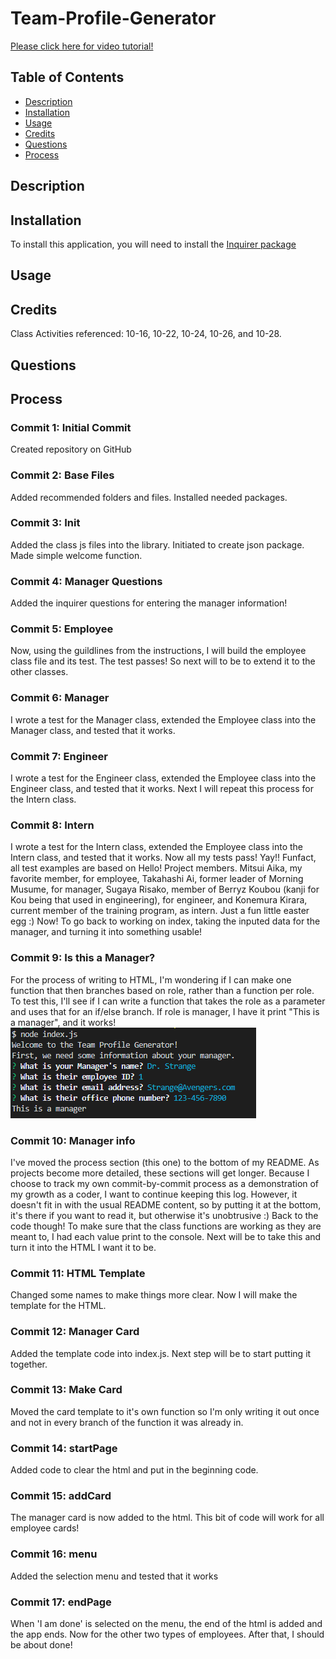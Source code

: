 # Team-Profile-Generator

[Please click here for video tutorial!]()

## Table of Contents

* [Description](#description)
* [Installation](#installation)
* [Usage](#usage)
* [Credits](#credits)
* [Questions](#questions)
* [Process](#process)

## Description 

## Installation 

To install this application, you will need to install the [Inquirer package](https://www.npmjs.com/package/inquirer)

## Usage

## Credits
Class Activities referenced: 10-16, 10-22, 10-24, 10-26, and 10-28.

## Questions

## Process

### Commit 1: Initial Commit
Created repository on GitHub

### Commit 2: Base Files
Added recommended folders and files. Installed needed packages.

### Commit 3: Init
Added the class js files into the library. Initiated to create json package. Made simple welcome function. 

### Commit 4: Manager Questions
Added the inquirer questions for entering the manager information!

### Commit 5: Employee
Now, using the guildlines from the instructions, I will build the employee class file and its test. The test passes! So next will to be to extend it to the other classes. 

### Commit 6: Manager
I wrote a test for the Manager class, extended the Employee class into the Manager class, and tested that it works. 

### Commit 7: Engineer
I wrote a test for the Engineer class, extended the Employee class into the Engineer class, and tested that it works. Next I will repeat this process for the Intern class. 

### Commit 8: Intern
I wrote a test for the Intern class, extended the Employee class into the Intern class, and tested that it works. Now all my tests pass! Yay!! Funfact, all test examples are based on Hello! Project members. Mitsui Aika, my favorite member, for employee, Takahashi Ai, former leader of Morning Musume, for manager, Sugaya Risako, member of Berryz Koubou (kanji for Kou being that used in engineering), for engineer, and Konemura Kirara, current member of the training program, as intern. Just a fun little easter egg :) Now! To go back to working on index, taking the inputed data for the manager, and turning it into something usable! 

### Commit 9: Is this a Manager?
For the process of writing to HTML, I'm wondering if I can make one function that then branches based on role, rather than a function per role. To test this, I'll see if I can write a function that takes the role as a parameter and uses that for an if/else branch. If role is manager, I have it print "This is a manager", and it works!
![image of a sample entry returning 'This is a manager'](https://github.com/Kayn-Pleiades/Team-Profile-Generator/blob/main/assets/img/isthisamanager.PNG)

### Commit 10: Manager info
I've moved the process section (this one) to the bottom of my README. As projects become more detailed, these sections will get longer. Because I choose to track my own commit-by-commit process as a demonstration of my growth as a coder, I want to continue keeping this log. However, it doesn't fit in with the usual README content, so by putting it at the bottom, it's there if you want to read it, but otherwise it's unobtrusive :) Back to the code though! To make sure that the class functions are working as they are meant to, I had each value print to the console. Next will be to take this and turn it into the HTML I want it to be.

### Commit 11: HTML Template
Changed some names to make things more clear. Now I will make the template for the HTML. 

### Commit 12: Manager Card 
Added the template code into index.js. Next step will be to start putting it together. 

### Commit 13: Make Card
Moved the card template to it's own function so I'm only writing it out once and not in every branch of the function it was already in.

### Commit 14: startPage
Added code to clear the html and put in the beginning code.

### Commit 15: addCard
The manager card is now added to the html. This bit of code will work for all employee cards!

### Commit 16: menu
Added the selection menu and tested that it works 

### Commit 17: endPage
When 'I am done' is selected on the menu, the end of the html is added and the app ends. Now for the other two types of employees. After that, I should be about done!